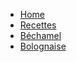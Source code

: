 <!-- docs/_sidebar.md -->
- [Home](/)
- [Recettes](/Alimentation/Recettes/)
- [Béchamel](/Alimentation/Recettes/Sauces/bechamel.md)
- [Bolognaise](/Alimentation/Recettes/Sauces/bolognaise.md)
